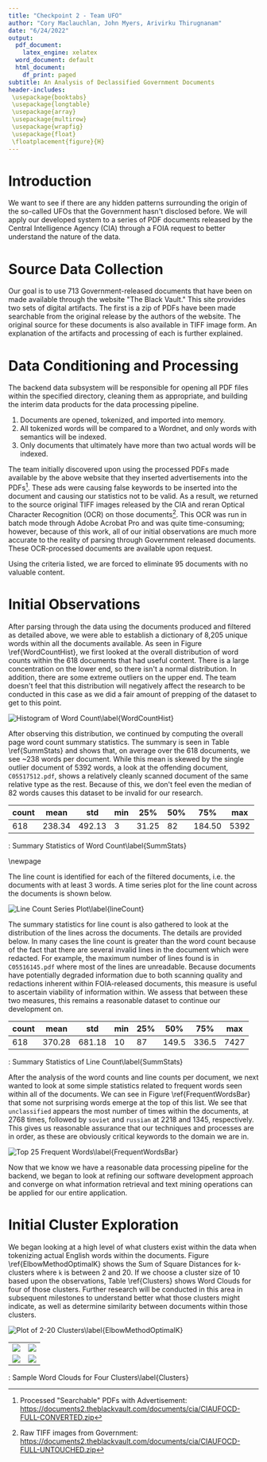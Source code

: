 ```yaml
---
title: "Checkpoint 2 - Team UFO"
author: "Cory Maclauchlan, John Myers, Arivirku Thirugnanam"
date: "6/24/2022"
output:
  pdf_document:
    latex_engine: xelatex
  word_document: default
  html_document:
    df_print: paged
subtitle: An Analysis of Declassified Government Documents
header-includes:
 \usepackage{booktabs}
 \usepackage{longtable}
 \usepackage{array}
 \usepackage{multirow}
 \usepackage{wrapfig}
 \usepackage{float}
 \floatplacement{figure}{H}
---
```


# Introduction

We want to see if there are any hidden patterns surrounding the origin of the so-called UFOs that the Government hasn't disclosed before. We will apply our developed system to a series of PDF documents released by the Central Intelligence Agency (CIA) through a FOIA request to better understand the nature of the data.

# Source Data Collection

Our goal is to use 713 Government-released documents that have been on made available through the website "The Black Vault." This site provides two sets of digital artifacts. The first is a zip of PDFs have been made searchable from the original release by the authors of the website. The original source for these documents is also available in TIFF image form. An explanation of the artifacts and processing of each is further explained.

# Data Conditioning and Processing

The backend data subsystem will be responsible for opening all PDF files within the specified directory, cleaning them as appropriate, and building the interim data products for the data processing pipeline.

1.  Documents are opened, tokenized, and imported into memory.
2.  All tokenized words will be compared to a Wordnet, and only words with semantics will be indexed.
3.  Only documents that ultimately have more than two actual words will be indexed.

The team initially discovered upon using the processed PDFs made available by the above website that they inserted advertisements into the PDFs[^1]. These ads were causing false keywords to be inserted into the document and causing our statistics not to be valid. As a result, we returned to the source original TIFF images released by the CIA and reran Optical Character Recognition (OCR) on those documents[^2]. This OCR was run in batch mode through Adobe Acrobat Pro and was quite time-consuming; however, because of this work, all of our initial observations are much more accurate to the reality of parsing through Government released documents. These OCR-processed documents are available upon request.

Using the criteria listed, we are forced to eliminate 95 documents with no valuable content.

# Initial Observations

After parsing through the data using the documents produced and filtered as detailed above, we were able to establish a dictionary of 8,205 unique words within all the documents available. As seen in Figure \ref{WordCountHist}, we first looked at the overall distribution of word counts within the 618 documents that had useful content. There is a large concentration on the lower end, so there isn't a normal distribution. In addition, there are some extreme outliers on the upper end. The team doesn't feel that this distribution will negatively affect the research to be conducted in this case as we did a fair amount of prepping of the dataset to get to this point.

![Histogram of Word Count\label{WordCountHist}](./images/WordCountHist.png)

After observing this distribution, we continued by computing the overall page word count summary statistics. The summary is seen in Table \ref{SummStats} and shows that, on average over the 618 documents, we see \~238 words per document. While this mean is skewed by the single outlier document of 5392 words, a look at the offending document, `C05517512.pdf`, shows a relatively cleanly scanned document of the same relative type as the rest. Because of this, we don't feel even the median of 82 words causes this dataset to be invalid for our research.

| count | mean   | std    | min | 25%   | 50% | 75%    | max  |
|-------|--------|--------|-----|-------|-----|--------|------|
| 618   | 238.34 | 492.13 | 3   | 31.25 | 82  | 184.50 | 5392 |

: Summary Statistics of Word Count\label{SummStats}

\newpage

The line count is identified for each of the filtered documents, i.e. the documents with at least 3 words. A time series plot for the line count across the documents is shown below.

![Line Count Series Plot\label{lineCount}](./images/lineCount.png)

The summary statistics for line count is also gathered to look at the distribution of the lines across the documents. The details are provided below. In many cases the line count is greater than the word count because of the fact that there are several invalid lines in the document which were redacted. For example, the maximum number of lines found is in `C05516145.pdf` where most of the lines are unreadable. Because documents have potentially degraded information due to both scanning quality and redactions inherent within FOIA-released documents, this measure is useful to ascertain viability of information within.  We assess that between these two measures, this remains a reasonable dataset to continue our development on.

| count | mean   | std    | min | 25%   | 50%   | 75%    | max  |
|-------|--------|--------|-----|-------|-------|--------|------|
| 618   | 370.28 | 681.18 | 10  |  87   | 149.5 | 336.5  | 7427 |

: Summary Statistics of Line Count\label{SummStats}

After the analysis of the word counts and line counts per document, we next wanted to look at some simple statistics related to frequent words seen within all of the documents. We can see in Figure \ref{FrequentWordsBar} that some not surprising words emerge at the top of this list. We see that `unclassified` appears the most number of times within the documents, at 2768 times, followed by `soviet` and `russian` at 2218 and 1345, respectively. This gives us reasonable assurance that our techniques and processes are in order, as these are obviously critical keywords to the domain we are in.

![Top 25 Frequent Words\label{FrequentWordsBar}](./images/FrequentWordsBar.png)

Now that we know we have a reasonable data processing pipeline for the backend, we began to look at refining our software development approach and converge on what information retrieval and text mining operations can be applied for our entire application.

# Initial Cluster Exploration

We began looking at a high level of what clusters exist within the data when tokenizing actual English words within the documents.  Figure \ref{ElbowMethodOptimalK} shows the Sum of Square Distances for k-clusters where `k` is between 2 and 20.  If we choose a cluster size of 10 based upon the observations, Table \ref{Clusters} shows Word Clouds for four of those clusters. Further research will be conducted in this area in subsequent milestones to understand better what those clusters might indicate, as well as determine similarity between documents within those clusters.

![Plot of 2-20 Clusters\label{ElbowMethodOptimalK}](./images/ElbowMethodOptimalK.png)

| | |
|--|--|
|![](./images/186cc4fa-251d-47e7-9682-b65b949d8333.png)|![](./images/454d0e0f-3dc9-43dc-ae6c-fe96f44e0f3a.png)|
|![](./images/4ab90ea9-fcd9-4e03-af6e-f0a3cbdc3442.png)|![](./images/77e349f4-1cea-4d99-987a-b8d84bd80b6a.png)|
: Sample Word Clouds for Four Clusters\label{Clusters}

[^2]: Raw TIFF images from Government: <https://documents2.theblackvault.com/documents/cia/CIAUFOCD-FULL-UNTOUCHED.zip>
[^1]: Processed "Searchable" PDFs with Advertisement: <https://documents2.theblackvault.com/documents/cia/CIAUFOCD-FULL-CONVERTED.zip>
